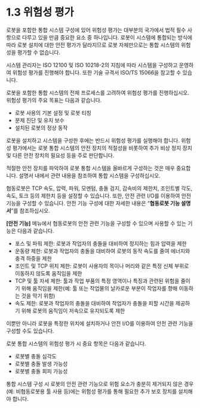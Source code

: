 # 1.3 위험성 평가

로봇을 포함한 통합 시스템 구성에 있어 위험성 평가는 대부분의 국가에서 법적 필수 사항으로 다루고 있을 만큼 중요한 요소 중 하나입니다. 로봇이 시스템에 통합되는 방식에 따라 로봇 설치에 대한 안전 평가가 달라지므로 로봇 자체만으로는 통합 시스템의 위험성을 평가할 수 없습니다.

시스템 관리자는 ISO 12100 및 ISO 10218-2의 지침에 따라 시스템을 구성하고 운영하여 위험성 평가를 진행해야 합니다. 또한 기술 규격서 ISO/TS 15066을 참고할 수 있습니다.

로봇을 포함한 통합 시스템의 전체 프로세스를 고려하여 위험성 평가를 진행하십시오. 위험성 평가의 주요 목표는 다음과 같습니다.

* 로봇 사용의 기본 설정 및 로봇 티칭
* 문제 진단 및 유지 보수
* 설치된 로봇의 정상 동작

로봇을 설치하고 시스템을 구성한 후에는 반드시 위험성 평가를 실행해야 합니다. 위험성 평가에서는 로봇 통합 시스템의 안전 장치의 적절성을 비롯하여 추가 비상 정지 장치 및 다른 안전 장치의 필요성 등을 주로 판단합니다.

적절한 안전 장치를 파악하여 로봇 통합 시스템을 올바르게 구성하는 것은 매우 중요합니다. 설명서 내에서 관련 내용을 참조하여 통합 시스템을 구성하십시오.

협동로봇은 TCP 속도, 압력, 파워, 모멘텀, 충돌 검지, 감속비의 제한치, 조인트별 각도, 속도, 토크 등의 제한치 등을 설정할 수 있습니다. 또한, 안전 관련 I/O를 이용하여 안전 기능을 구성할 수 있습니다. 안전 기능 구성에 대한 자세한 내용은 “**협동로봇 기능 설명서**”를 참조하십시오.

**\[안전 기능\]** 메뉴에서 협동로봇의 안전 관련 기능을 구성할 수 있으며 사용할 수 있는 기능은 다음과 같습니다.

* 포스 및 파워 제한: 로봇과 작업자의 충돌을 대비하여 정지하는 힘과 압력을 제한
* 운동량 제한: 로봇과 작업자의 충돌을 대비하여 로봇의 동작 속도를 줄여 에너지와 충격 하중을 제한
* 조인트 및 TCP 위치 제한: 로봇이 사용자의 목이나 머리와 같은 특정 신체 부위로 이동하지 않도록 움직임을 제한
* TCP 및 툴 자세 제한: 툴과 작업 부품의 특정 영역이나 특징과 관련된 위험을 줄이기 위해 움직임을 제한\(예: 툴 또는 작업물의 날카로운 부분이 작업자를 향해 이동하는 것을 막기 위함\)
* 속도 제한: 로봇과 작업자의 충돌을 대비하여 작업자가 충돌을 피할 시간을 제공하기 위해 로봇의 움직임이 저속으로 유지되도록 제한

이뿐만 아니라 로봇을 특정한 위치에 설치하거나 안전 I/O를 이용하여 안전 관련 기능을 구성할 수도 있습니다.

로봇 통합 시스템의 위험성 평가 시 중요 항목은 다음과 같습니다.

* 로봇별 충돌 심각도
* 로봇별 충돌 발생 가능성
* 로봇별 충돌 회피 가능성

통합 시스템 구성 시 로봇의 안전 관련 기능으로 위험 요소가 충분히 제거되지 않은 경우\(예: 비협동로봇용 툴 사용 등\)에는 위험성 평가를 통해 필요한 추가 보호 장치를 설치해야 합니다.

